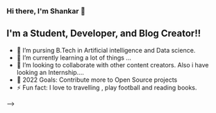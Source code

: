 ### Hi there, I'm Shankar 👋 

## I'm a Student, Developer, and Blog Creator!!

- 🔭 I’m pursing B.Tech in Artificial intelligence and Data science.
- 🌱 I’m currently learning a lot of things  ...
- 👯 I’m looking to collaborate with other content creators. Also i have looking an Internship....
- 🥅 2022 Goals: Contribute more to Open Source projects
- ⚡ Fun fact: I love to travelling , play football and reading books.

-->
